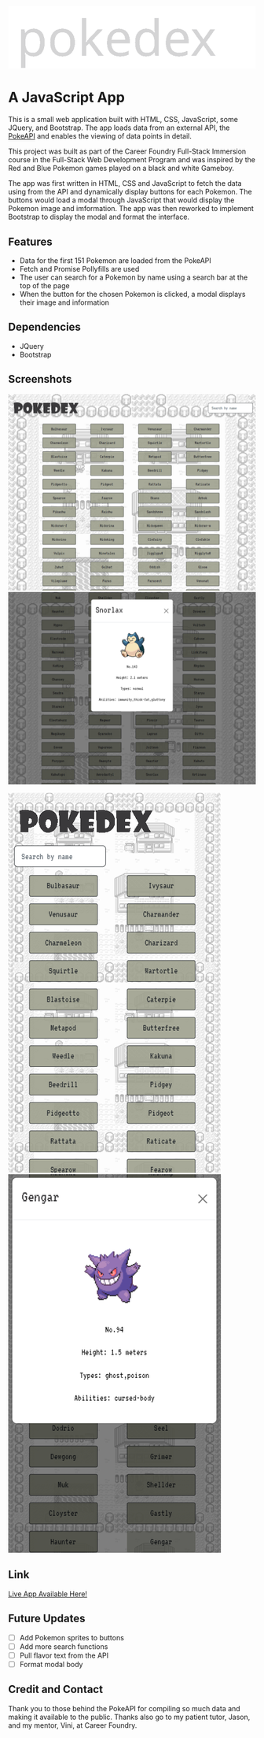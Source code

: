 ![pokedex logo](./src/img/darkmodelogo.svg)

# A JavaScript App

This is a small web application built with HTML, CSS, JavaScript, some JQuery, and Bootstrap.  The app loads data from an external API, the [PokeAPI](https://pokeapi.co/docs/v2") and enables the viewing of data points in detail.

This project was built as part of the Career Foundry Full-Stack Immersion course in the Full-Stack Web Development Program and was inspired by the Red and Blue Pokemon games played on a black and white Gameboy.

The app was first written in HTML, CSS and JavaScript to fetch the data using from the API and dynamically display buttons for each Pokemon.  The buttons would load a modal through JavaScript that would display the Pokemon image and imformation.  The app was then reworked to implement Bootstrap to display the modal and format the interface.

## Features

- Data for the first 151 Pokemon are loaded from the PokeAPI
- Fetch and Promise Pollyfills are used
- The user can search for a Pokemon by name using a search bar at the top of the page
- When the button for the chosen Pokemon is clicked, a modal displays their image and information

## Dependencies

- JQuery
- Bootstrap

## Screenshots

![full screen screenshot](./src/img/fullscreen.png)   ![full screen screenshot with snorlax modal](./src/img/fullscreen-modal.png)

![mobile screenshot](./src/img/mobile.png)   ![mobile screenshot with gengar modal](./src/img/mobile-modal.png)

## Link

[Live App Available Here!](https://kellysdev.github.io/Pokedex/)

## Future Updates

- [ ] Add Pokemon sprites to buttons
- [ ] Add more search functions
- [ ] Pull flavor text from the API
- [ ] Format modal body

## Credit and Contact

Thank you to those behind the PokeAPI for compiling so much data and making it available to the public.
Thanks also go to my patient tutor, Jason, and my mentor, Vini, at Career Foundry.
